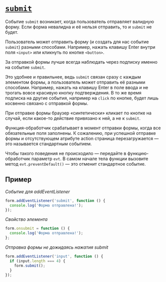 # [`submit`](../index.md)

Событие `submit` возникает, когда пользователь отправляет валидную форму. Если форма невалидна и её нельзя отправить, то и `submit` не будет.

Пользователь может отправить форму (и создать для нас событие `submit`) разными способами. Например, нажать клавишу Enter внутри поля `<input>` или кликнуть по кнопке `<button>`.

За отправкой формы лучше всегда наблюдать через подписку именно на событие `submit`.

Это удобнее и правильнее, ведь `submit` связан сразу с каждым элементом формы, а пользователь может отправить её разными способами. Например, нажать на клавишу Enter в поле ввода и не трогать вовсе красивую кнопку подтверждения. В то же время подписка на другие события, например на `click` по кнопке, будет лишь косвенно связано с отправкой формы.

При отправке формы браузер «синтетически» кликает по кнопке на случай, если какое-то действие привязано к ней, а не к `submit`.

Функция-обработчик срабатывает в момент отправки формы, когда все обязательные поля заполнены. К сожалению, при успешной отправке формы и отсутствующем атрибуте action страница перезагружается — это называется стандартным событием.

Чтобы такого поведения не происходило — передайте в функцию-обработчик параметр `evt`. В самом начале тела функции вызовите метод `evt.preventDefault()` — это отменит стандартное событие.

## Пример

_Событие для addEventListener_

```js
form.addEventListener('submit', function () {
  console.log('Форма отправлена!');
});
```

_Свойство элемента_

```js
form.onsubmit = function () {
  console.log('Форма отправлена!');
};
```

_Отправка формы не дожидаясь нажатия submit_

```js
form.addEventListener('input', function () {
  if (input.length === 4) {
    form.submit();
  }
});
```
